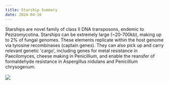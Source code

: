 ```yaml
---
title: Starship Summary
date: 2024-04-16
---
```


<div class="responsive-text">
Starships are novel family of class II DNA transposons, endemic to <it>Pezizomycotina</it>. Starships can be extremely large (~20-700kb), making up to 2% of fungal genomes. These elements replicate within the host genome via tyrosine recombinases (captain genes). They can also pick up and carry relevant genetic 'cargo', including genes for metal resistance in <it>Paecilomyces</it>, cheese making in <it>Penicillium</it>, and enable the reansfer of formaldehyde resistance in <it>Aspergillus nidulans</it> and <it>Penicillium chrysogenum</it>.
</div>
<br>
<div class="responsive-img">
<img src="/starship-model.png"/>
</div>
